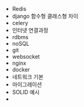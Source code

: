 - Redis
- django 함수형 클래스형 차이
- celery
- 인터넷 연결과정
- rdbms
- noSQL
- git
- websocket
- nginx
- docker
- 네트워크 기본
- 마이그레이션
- SOLID 예시
- 
